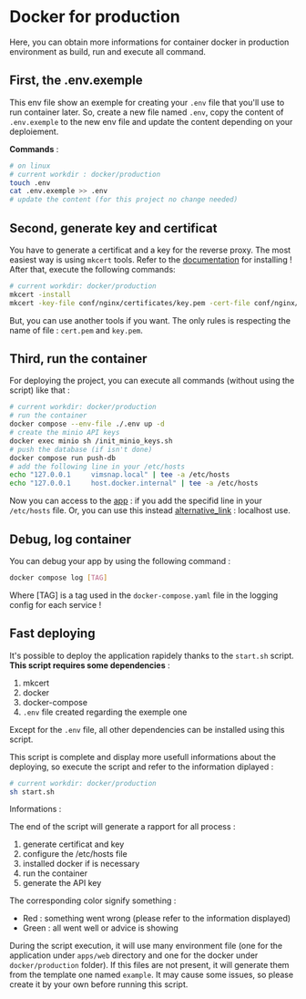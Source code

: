# Docker for production

Here, you can obtain more informations for container docker in production environment as build, run and execute all command.

## First, the .env.exemple

This env file show an exemple for creating your `.env` file that you'll use to run container later. So, create a new file named `.env`, copy the content of `.env.exemple` to the new env file and update the content depending on your deploiement.

**Commands** :

```bash
# on linux
# current workdir : docker/production
touch .env
cat .env.exemple >> .env
# update the content (for this project no change needed)
```

## Second, generate key and certificat

You have to generate a certificat and a key for the reverse proxy.
The most easiest way is using `mkcert` tools. Refer to the [documentation](https://github.com/FiloSottile/mkcert) for installing !
After that, execute the following commands:

```bash
# current workdir: docker/production
mkcert -install
mkcert -key-file conf/nginx/certificates/key.pem -cert-file conf/nginx/certificates/cert.pem vimsnap.local vimsnap.local
```

But, you can use another tools if you want. The only rules is respecting the name of file : `cert.pem` and `key.pem`.

## Third, run the container

For deploying the project, you can execute all commands (without using the script) like that :

```bash
# current workdir: docker/production
# run the container
docker compose --env-file ./.env up -d
# create the minio API keys
docker exec minio sh /init_minio_keys.sh
# push the database (if isn't done)
docker compose run push-db
# add the following line in your /etc/hosts
echo "127.0.0.1     vimsnap.local" | tee -a /etc/hosts
echo "127.0.0.1     host.docker.internal" | tee -a /etc/hosts
```

Now you can access to the [app](https://vimsnap:8443) : if you add the specifid line in your `/etc/hosts` file. Or, you can use this instead [alternative_link](https://127.0.0.1:8443) : localhost use.

## Debug, log container

You can debug your app by using the following command :

```bash
docker compose log [TAG]
```

Where [TAG] is a tag used in the `docker-compose.yaml` file in the logging config for each service !

## Fast deploying

It's possible to deploy the application rapidely thanks to the `start.sh` script.
**This script requires some dependencies** :

1. mkcert
2. docker
3. docker-compose
4. `.env` file created regarding the exemple one

Except for the `.env` file, all other dependencies can be installed using this script.

This script is complete and display more usefull informations about the deploying, so execute the script and refer to the information diplayed :

```bash
# current workdir: docker/production
sh start.sh
```

Informations :

The end of the script will generate a rapport for all process :

1. generate certificat and key
2. configure the /etc/hosts file
3. installed docker if is necessary
4. run the container
5. generate the API key

The corresponding color signify something :

- Red : something went wrong (please refer to the information displayed)
- Green : all went well or advice is showing

During the script execution, it will use many environment file (one for the application under `apps/web` directory and one for the docker under `docker/production` folder). If this files are not present, it will generate them from the template one named `example`. It may cause some issues, so please create it by your own before running this script.
